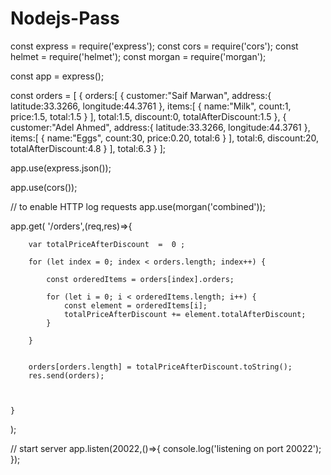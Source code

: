 # Nodejs-Pass
const express = require('express');
const cors = require('cors');
const helmet = require('helmet');
const morgan = require('morgan');

const app = express();

const orders = [
    {
        orders:[
            {
                customer:"Saif Marwan",
                address:{
                    latitude:33.3266,
                    longitude:44.3761
                },
                items:[
                    {
                        name:"Milk",
                        count:1,
                        price:1.5,
                        total:1.5
                    }
                ],
                total:1.5,
                discount:0,
                totalAfterDiscount:1.5
            },
            {
                customer:"Adel Ahmed",
                address:{
                    latitude:33.3266,
                    longitude:44.3761
                },
                items:[
                    {
                        name:"Eggs",
                        count:30,
                        price:0.20,
                        total:6
                    }
                ],
                total:6,
                discount:20,
                totalAfterDiscount:4.8
            }
        ],
        total:6.3
        }
];

app.use(express.json());

app.use(cors());

// to enable HTTP log requests
app.use(morgan('combined'));

app.get(
    '/orders',(req,res)=>{

        var totalPriceAfterDiscount  =  0 ; 

        for (let index = 0; index < orders.length; index++) {
         
            const orderedItems = orders[index].orders;

            for (let i = 0; i < orderedItems.length; i++) {
                const element = orderedItems[i];
                totalPriceAfterDiscount += element.totalAfterDiscount;
            }
           
        }
     
        
        orders[orders.length] = totalPriceAfterDiscount.toString();
        res.send(orders);
    
 
        
    }
);

// start server
app.listen(20022,()=>{
    console.log('listening on port 20022');
});
